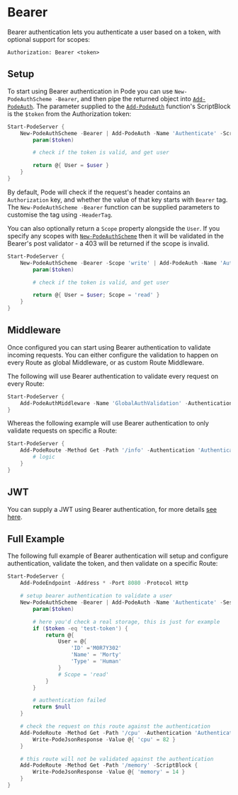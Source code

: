 # Bearer

Bearer authentication lets you authenticate a user based on a token, with optional support for scopes:

```plain
Authorization: Bearer <token>
```

## Setup

To start using Bearer authentication in Pode you can use `New-PodeAuthScheme -Bearer`, and then pipe the returned object into [`Add-PodeAuth`](../../../../Functions/Authentication/Add-PodeAuth). The parameter supplied to the [`Add-PodeAuth`](../../../../Functions/Authentication/Add-PodeAuth) function's ScriptBlock is the `$token` from the Authorization token:

```powershell
Start-PodeServer {
    New-PodeAuthScheme -Bearer | Add-PodeAuth -Name 'Authenticate' -ScriptBlock {
        param($token)

        # check if the token is valid, and get user

        return @{ User = $user }
    }
}
```

By default, Pode will check if the request's header contains an `Authorization` key, and whether the value of that key starts with `Bearer` tag. The `New-PodeAuthScheme -Bearer` function can be supplied parameters to customise the tag using `-HeaderTag`.

You can also optionally return a `Scope` property alongside the `User`. If you specify any scopes with [`New-PodeAuthScheme`](../../../../Functions/Authentication/New-PodeAuthScheme) then it will be validated in the Bearer's post validator - a 403 will be returned if the scope is invalid.

```powershell
Start-PodeServer {
    New-PodeAuthScheme -Bearer -Scope 'write' | Add-PodeAuth -Name 'Authenticate' -Sessionless -ScriptBlock {
        param($token)

        # check if the token is valid, and get user

        return @{ User = $user; Scope = 'read' }
    }
}
```

## Middleware

Once configured you can start using Bearer authentication to validate incoming requests. You can either configure the validation to happen on every Route as global Middleware, or as custom Route Middleware.

The following will use Bearer authentication to validate every request on every Route:

```powershell
Start-PodeServer {
    Add-PodeAuthMiddleware -Name 'GlobalAuthValidation' -Authentication 'Authenticate'
}
```

Whereas the following example will use Bearer authentication to only validate requests on specific a Route:

```powershell
Start-PodeServer {
    Add-PodeRoute -Method Get -Path '/info' -Authentication 'Authenticate' -ScriptBlock {
        # logic
    }
}
```

## JWT

You can supply a JWT using Bearer authentication, for more details [see here](../JWT).

## Full Example

The following full example of Bearer authentication will setup and configure authentication, validate the token, and then validate on a specific Route:

```powershell
Start-PodeServer {
    Add-PodeEndpoint -Address * -Port 8080 -Protocol Http

    # setup bearer authentication to validate a user
    New-PodeAuthScheme -Bearer | Add-PodeAuth -Name 'Authenticate' -Sessionless -ScriptBlock {
        param($token)

        # here you'd check a real storage, this is just for example
        if ($token -eq 'test-token') {
            return @{
                User = @{
                    'ID' ='M0R7Y302'
                    'Name' = 'Morty'
                    'Type' = 'Human'
                }
                # Scope = 'read'
            }
        }

        # authentication failed
        return $null
    }

    # check the request on this route against the authentication
    Add-PodeRoute -Method Get -Path '/cpu' -Authentication 'Authenticate' -ScriptBlock {
        Write-PodeJsonResponse -Value @{ 'cpu' = 82 }
    }

    # this route will not be validated against the authentication
    Add-PodeRoute -Method Get -Path '/memory' -ScriptBlock {
        Write-PodeJsonResponse -Value @{ 'memory' = 14 }
    }
}
```
